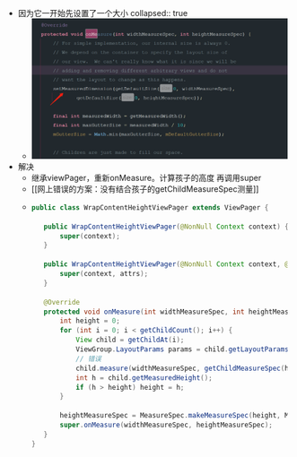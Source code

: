 - 因为它一开始先设置了一个大小
  collapsed:: true
	- ![image.png](../assets/image_1691047435669_0.png)
- 解决
	- 继承viewPager，重新onMeasure。计算孩子的高度 再调用super
	- [[网上错误的方案：没有结合孩子的getChildMeasureSpec测量]]
	- ```java
	  public class WrapContentHeightViewPager extends ViewPager {
	     
	     public WrapContentHeightViewPager(@NonNull Context context) {
	         super(context);
	     }
	  
	     public WrapContentHeightViewPager(@NonNull Context context, @Nullable AttributeSet attrs) {
	         super(context, attrs);
	     }
	  
	     @Override
	     protected void onMeasure(int widthMeasureSpec, int heightMeasureSpec) {
	         int height = 0;
	         for (int i = 0; i < getChildCount(); i++) {
	             View child = getChildAt(i);
	             ViewGroup.LayoutParams params = child.getLayoutParams()
	             // 错误
	             child.measure(widthMeasureSpec, getChildMeasureSpec(heightMeasureSpec,0,params.height));
	             int h = child.getMeasuredHeight();
	             if (h > height) height = h;
	         }
	  
	         heightMeasureSpec = MeasureSpec.makeMeasureSpec(height, MeasureSpec.EXACTLY);
	         super.onMeasure(widthMeasureSpec, heightMeasureSpec);
	     }
	  }
	  ```